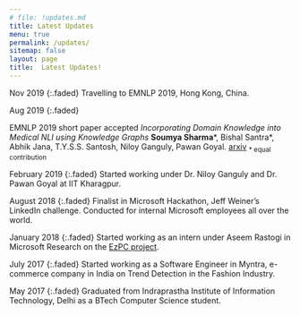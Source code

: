 ```yaml
---
# file: !updates.md
title: Latest Updates
menu: true
permalink: /updates/
sitemap: false
layout: page
title:  Latest Updates!
---
```


Nov 2019
{:.faded}
Travelling to EMNLP 2019, Hong Kong, China.

Aug 2019
{:.faded}

EMNLP 2019 short paper accepted *Incorporating Domain Knowledge into Medical NLI using Knowledge Graphs* **Soumya Sharma**\*, Bishal Santra\*, Abhik Jana, T.Y.S.S. Santosh, Niloy Ganguly, Pawan Goyal. [arxiv](https://arxiv.org/abs/1909.00160) <sub> \* equal contribution </sub>

February 2019
{:.faded}
Started working under Dr. Niloy Ganguly and Dr. Pawan Goyal at IIT Kharagpur.

August 2018
{:.faded}
Finalist in Microsoft Hackathon, Jeff Weiner’s LinkedIn challenge. Conducted for internal Microsoft employees all over the world.

January 2018
{:.faded}
Started working as an intern under Aseem Rastogi in Microsoft Research on the [EzPC project](https://www.microsoft.com/en-us/research/project/ezpc-easy-secure-multi-party-computation/).

July 2017
{:.faded}
Started working as a Software Engineer in Myntra, e-commerce company in India on Trend Detection in the Fashion Industry.

May 2017
{:.faded}
Graduated from Indraprastha Institute of Information Technology, Delhi as a BTech Computer Science student.
